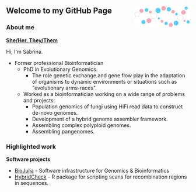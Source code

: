 ## <img src="./trans_biojulia2.svg" width="30%" align="right" /> Welcome to my GitHub Page

### About me

**[She/Her, They/Them](https://en.pronouns.page/@sabrinajward)**

Hi, I'm Sabrina.

- Former professional Bioinformatician
  - PhD in Evolutionary Genomics.
    - The role genetic exchange and gene flow play
in the adaptation of organisms to dynamic environments or situations such as "evolutionary arms-races".
  - Worked as a bioinformatician working on a wide range of problems and projects:
    - Population genomics of fungi using HiFi read data to construct de-novo genomes.
    - Development of a hybrid genome assembler framework.
    - Assembling complex polyploid genomes.
    - Assembling pangenomes.

### Highlighted work

__Software projects__

- [BioJulia](https://github.com/BioJulia) - Software infrastructure for Genomics & Bioinformatics  
- [HybridCheck](https://github.com/vanOosterhoutLab/HybridCheck) - R package for scripting scans for recombination regions in sequences.
